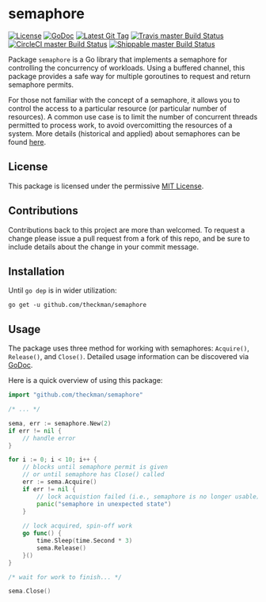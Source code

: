 # semaphore
[![License](https://img.shields.io/github/license/theckman/semaphore.svg)](https://github.com/theckman/semaphore/blob/master/LICENSE.txt)
[![GoDoc](https://img.shields.io/badge/godoc-reference-blue.svg?style=flat)](https://godoc.org/github.com/theckman/semaphore)
[![Latest Git Tag](https://img.shields.io/github/tag/theckman/semaphore.svg)](https://github.com/theckman/semaphore/releases)
[![Travis master Build Status](https://img.shields.io/travis/theckman/semaphore/master.svg?label=TravisCI)](https://travis-ci.org/theckman/semaphore/branches)
[![CircleCI master Build Status](https://img.shields.io/circleci/project/github/theckman/semaphore/master.svg?label=CircleCI)](https://circleci.com/gh/theckman/semaphore)
[![Shippable master Build Status](https://img.shields.io/shippable/58fc497dbaa5e307002c66f5/master.svg?label=Shippable)](https://app.shippable.com/github/theckman/semaphore/status/dashboard)

Package `semaphore` is a Go library that implements a semaphore for controlling
the concurrency of workloads. Using a buffered channel, this package provides a
safe way for multiple goroutines to request and return semaphore permits.

For those not familiar with the concept of a semaphore, it allows you to control
the access to a particular resource (or particular number of resources). A
common use case is to limit the number of concurrent threads permitted to
process work, to avoid overcomitting the resources of a system. More details
(historical and applied) about semaphores can be found
[here](https://en.wikipedia.org/wiki/Semaphore_(programming)).

## License

This package is licensed under the permissive [MIT License](https://github.com/theckman/semaphore/blob/master/LICENSE.txt).

## Contributions

Contributions back to this project are more than welcomed. To request a change
please issue a pull request from a fork of this repo, and be sure to include
details about the change in your commit message.

## Installation

Until `go dep` is in wider utilization:

```Shell
go get -u github.com/theckman/semaphore
```

## Usage

The package uses three method for working with semaphores: `Acquire()`,
`Release()`, and `Close()`. Detailed usage information can be discovered via
[GoDoc](https://godoc.org/github.com/theckman/semaphore).

Here is a quick overview of using this package:

```Go
import "github.com/theckman/semaphore"

/* ... */

sema, err := semaphore.New(2)
if err != nil {
	// handle error  
}

for i := 0; i < 10; i++ {
	// blocks until semaphore permit is given
	// or until semaphore has Close() called
	err := sema.Acquire()
	if err != nil {
		// lock acquistion failed (i.e., semaphore is no longer usable)
		panic("semaphore in unexpected state")
	}
    
	// lock acquired, spin-off work
	go func() {
		time.Sleep(time.Second * 3)
		sema.Release()
	}()
}

/* wait for work to finish... */

sema.Close()
```
